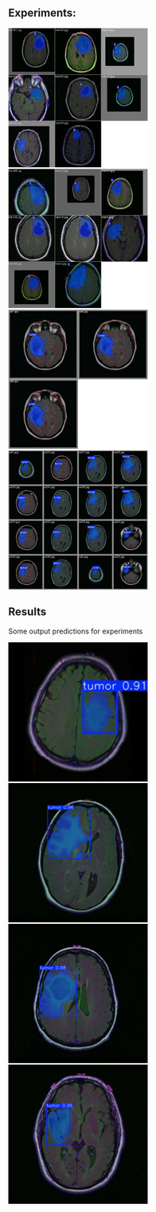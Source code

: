 ## Experiments:
<img src="runs/segment_traiiin/train_batch225.jpg" width="280"> <img src="runs/segment_traiiin/train_batch227.jpg" width="280"> <img src="runs/segment_traiiin/val_batch2_labels.jpg" width="280"><img src="runs/segment_traiiin/val_batch0_labels.jpg" width="280">

## Results

Some output predictions for experiments

<img src="test_results/yolo_test_resultssss/test.jpg" width="280"> <img src="test_results/yolo_test_resultssss/test10.jpg" width="280"> <img src="test_results/results_best2/test16.jpg" width="280"><img src="test_results/results_best2/test23.jpg" width="280">
